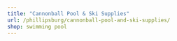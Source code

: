 ```yaml
---
title: "Cannonball Pool & Ski Supplies"
url: /phillipsburg/cannonball-pool-and-ski-supplies/
shop: swimming pool
---
```

